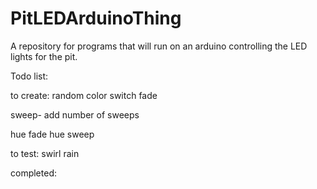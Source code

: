 # PitLEDArduinoThing
A repository for programs that will run on an arduino controlling the LED lights for the pit.


Todo list:

to create:
random color switch
fade 

sweep- add number of sweeps

hue fade
hue sweep

to test:
swirl
rain

completed:

